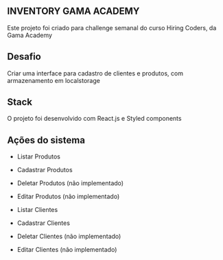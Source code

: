 ## INVENTORY GAMA ACADEMY
Este projeto foi criado para challenge semanal do curso Hiring Coders, da Gama Academy

## Desafio
Criar uma interface para cadastro de clientes e produtos, com armazenamento em localstorage

## Stack
O projeto foi desenvolvido com React.js e Styled components

## Ações do sistema
- Listar Produtos
- Cadastrar Produtos
- Deletar Produtos (não implementado)
- Editar Produtos (não implementado)


- Listar Clientes
- Cadastrar Clientes
- Deletar Clientes (não implementado)
- Editar Clientes (não implementado)
